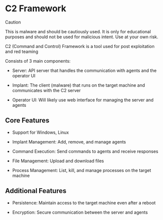 # C2 Framework

> [!CAUTION]
> This is malware and should be cautiously used. It is only for educational purposes and should not be used for malicious intent. Use at your own risk.

C2 (Command and Control) Framework is a tool used for post exploitation and red teaming

Consists of 3 main components:

- Server: API server that handles the communication with agents and the operator UI

- Implant: The client (malware) that runs on the target machine and communicates with the C2 server

- Operator UI: Will likely use web interface for managing the server and agents

## Core Features

- Support for Windows, Linux

- Implant Management: Add, remove, and manage agents

- Command Execution: Send commands to agents and receive responses

- File Management: Upload and download files

- Process Management: List, kill, and manage processes on the target machine

## Additional Features

- Persistence: Maintain access to the target machine even after a reboot

- Encryption: Secure communication between the server and agents
